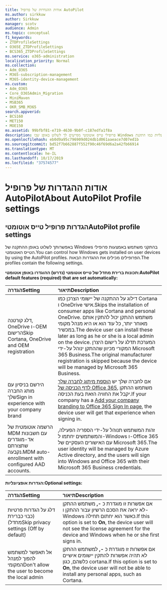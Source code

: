 ```yaml
---
title: אודות ההגדרות של פרופיל AutoPilot
ms.author: sirkkuw
author: Sirkkuw
manager: scotv
audience: Admin
ms.topic: conceptual
f1_keywords:
- ZTDProfileSettings
- O365E_ZTDProfileSettings
- BCS365_ZTDProfileSettings
ms.service: o365-administration
localization_priority: Normal
ms.collection:
- Adm_O365
- M365-subscription-management
- M365-identity-device-management
ms.custom:
- Adm_O365
- Core_O365Admin_Migration
- MiniMaven
- MSB365
- OKR_SMB_M365
search.appverid:
- BCS160
- MET150
- MOE150
ms.assetid: 99bfbf81-e719-4630-9b0f-c187edfa1f8a
description: פרופילי טייס אוטומטי מסייעים לך לשלוט באופן שבו Windows מקבל התקנה בהתקני משתמש. הפרופילים מכילים הגדרות ברירת מחדל ואופציונליות כמו התקנת Cortana.
ms.openlocfilehash: eb0d9a95c796909d024db1d061aaeace7d07ed1b
ms.sourcegitcommit: bd52f7b662887f552f90c46f69d6a2a42fb66914
ms.translationtype: MT
ms.contentlocale: he-IL
ms.lasthandoff: 10/17/2019
ms.locfileid: "37574577"
---
```

# <a name="about-autopilot-profile-settings"></a><span data-ttu-id="95c67-104">אודות ההגדרות של פרופיל AutoPilot</span><span class="sxs-lookup"><span data-stu-id="95c67-104">About AutoPilot Profile settings</span></span>

## <a name="autopilot-profile-settings"></a><span data-ttu-id="95c67-105">הגדרות פרופיל טייס אוטומטי</span><span class="sxs-lookup"><span data-stu-id="95c67-105">AutoPilot profile settings</span></span>

<span data-ttu-id="95c67-106">באפשרותך לשלוט באופן ההתקנה של Windows בהתקני משתמש באמצעות פרופילי הטייס האוטומטי.</span><span class="sxs-lookup"><span data-stu-id="95c67-106">You can control how Windows gets installed on user devices by using the AutoPilot profiles.</span></span> <span data-ttu-id="95c67-107">הפרופילים מכילים את ההגדרות הבאות.</span><span class="sxs-lookup"><span data-stu-id="95c67-107">The profiles contain the following settings.</span></span>
  
 <span data-ttu-id="95c67-108">**תכונות ברירת מחדל של טייס אוטומטי (נדרש) ההוגדרו באופן אוטומטי:**</span><span class="sxs-lookup"><span data-stu-id="95c67-108">**AutoPilot default features (required) that are set automatically:**</span></span>
  
|<span data-ttu-id="95c67-109">**הגדרה**</span><span class="sxs-lookup"><span data-stu-id="95c67-109">**Setting**</span></span>|<span data-ttu-id="95c67-110">**תיאור**</span><span class="sxs-lookup"><span data-stu-id="95c67-110">**Description**</span></span>|
|:-----|:-----|
|<span data-ttu-id="95c67-111">דלג קורטנה, OneDrive ו-OEM הרישום</span><span class="sxs-lookup"><span data-stu-id="95c67-111">Skip Cortana, OneDrive and OEM registration</span></span>  <br/> |<span data-ttu-id="95c67-112">דילוג על ההתקנה של יישומי הצרכן כמו Cortana ו OneDrive אישי.</span><span class="sxs-lookup"><span data-stu-id="95c67-112">Skips the installation of consumer apps like Cortana and personal OneDrive.</span></span> <span data-ttu-id="95c67-113">משתמש ההתקן יכול להתקין אותם מאוחר יותר, כל עוד הוא או היא מנהל מקומי במכשיר.</span><span class="sxs-lookup"><span data-stu-id="95c67-113">The device user can install these later as long as he or she is a local admin on the device.</span></span> <span data-ttu-id="95c67-114">המערכת תדלג על רישום היצרן המקורי מכיוון שההתקן ינוהל על-ידי Microsoft 365 Business.</span><span class="sxs-lookup"><span data-stu-id="95c67-114">The original manufacturer registration is skipped because the device will be managed by Microsoft 365 Business.</span></span>  <br/> |
|<span data-ttu-id="95c67-115">הירשם בניסיון עם מותג החברה שלך</span><span class="sxs-lookup"><span data-stu-id="95c67-115">Sign in experience with your company brand</span></span>  <br/> |<span data-ttu-id="95c67-116">אם לחברה שלך יש [הוספת מיתוג לחברה שלך לדף הכניסה של Office 365](https://support.office.com/article/a1229cdb-ce19-4da5-90c7-2b9b146aef0a), משתמש ההתקן יקבל את החוויה הזאת בעת הכניסה.</span><span class="sxs-lookup"><span data-stu-id="95c67-116">If your company has a [Add your company branding to Office 365 Sign In page](https://support.office.com/article/a1229cdb-ce19-4da5-90c7-2b9b146aef0a), the device user will get that experience when signing in.</span></span>  <br/> |
|<span data-ttu-id="95c67-117">הרשמה אוטומטית של MDM עם חשבונות אד-מוגדרים שתצורתם נקבעה.</span><span class="sxs-lookup"><span data-stu-id="95c67-117">MDM auto-enrollment with configured AAD accounts.</span></span>  <br/> |<span data-ttu-id="95c67-118">זהות המשתמש תנוהל על-ידי הספריה הפעילה, והמשתמשים יחתמו ל-Windows ו-Office 365 עם האישורים העסקיים של Microsoft 365.</span><span class="sxs-lookup"><span data-stu-id="95c67-118">The user identity will be managed by Azure Active directory, and the users will sign into Windows and Office 365 with their Microsoft 365 Business credentials.</span></span>  <br/> |
   
 <span data-ttu-id="95c67-119">**הגדרות אופציונליות:**</span><span class="sxs-lookup"><span data-stu-id="95c67-119">**Optional settings:**</span></span>
  
|<span data-ttu-id="95c67-120">**הגדרה**</span><span class="sxs-lookup"><span data-stu-id="95c67-120">**Setting**</span></span>|<span data-ttu-id="95c67-121">**תיאור**</span><span class="sxs-lookup"><span data-stu-id="95c67-121">**Description**</span></span>|
|:-----|:-----|
|<span data-ttu-id="95c67-122">דלג על הגדרות פרטיות (כבוי כברירת מחדל)</span><span class="sxs-lookup"><span data-stu-id="95c67-122">Skip privacy settings (Off by default)</span></span>  <br/> |<span data-ttu-id="95c67-123">אם אפשרות זו מוגדרת כ **-,** משתמש ההתקן לא יראה את הסכם הרשיון עבור ההתקן ו-Windows כאשר הוא יחתום תחילה.</span><span class="sxs-lookup"><span data-stu-id="95c67-123">If this option is set to **On**, the device user will not see the license agreement for the device and Windows when he or she first signs in.</span></span>  <br/> |
|<span data-ttu-id="95c67-124">אל תאפשר למשתמש להפוך למנהל המקומי</span><span class="sxs-lookup"><span data-stu-id="95c67-124">Don't allow the user to become the local admin</span></span>  <br/> |<span data-ttu-id="95c67-125">אם אפשרות זו מוגדרת כ **-,** למשתמש ההתקן לא תהיה אפשרות להתקין יישומים אישיים כלשהם, כגון cortana.</span><span class="sxs-lookup"><span data-stu-id="95c67-125">If this option is set to **On**, the device user will not be able to install any personal apps, such as Cortana.</span></span>  <br/> |
   
